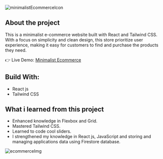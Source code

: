 ![minimalistEcommerceIcon](https://github.com/luk-aa/minimalist-ecommerce/assets/86773254/be1e917a-2999-42a5-860e-6656f8fe004f)

## About the project
This is a minimalist e-commerce website built with React and Tailwind CSS. With a focus on simplicity and clean design, this store prioritize user experience, making it easy for customers to find and purchase the products they need.

👉 Live Demo: [Minimalist Ecommerce](https://minimalist-ecommerce-shgh.vercel.app/)

## Build With:
- React js
- Tailwind CSS

## What i learned from this project
- Enhanced knowledge in Flexbox and Grid.
- Mastered Tailwind CSS.
- Learned to code cool sliders.
- I strengthened my knowledge in React js, JavaScript and storing and managing applications data using Firestore database.

![ecommerceImg](https://github.com/luk-aa/minimalist-ecommerce/assets/86773254/16a0427b-006a-459b-bd2a-236009c75bf2)

